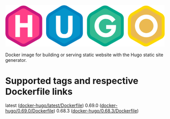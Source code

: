 <img src="https://raw.githubusercontent.com/gohugoio/gohugoioTheme/master/static/images/hugo-logo-wide.svg?sanitize=true" alt="Hugo" width="565">

Docker image for building or serving static website with the Hugo static site generator.

Supported tags and respective Dockerfile links
==============================================

latest ([docker-hugo/latest/Dockerfile](https://github.com/pockost/docker-hugo/blob/master/latest/Dockerfile))
0.69.0 ([docker-hugo/0.69.0/Dockerfile](https://github.com/pockost/docker-hugo/blob/master/0.69.0/Dockerfile))
0.68.3 ([docker-hugo/0.68.3/Dockerfile](https://github.com/pockost/docker-hugo/blob/master/0.68.3/Dockerfile))
